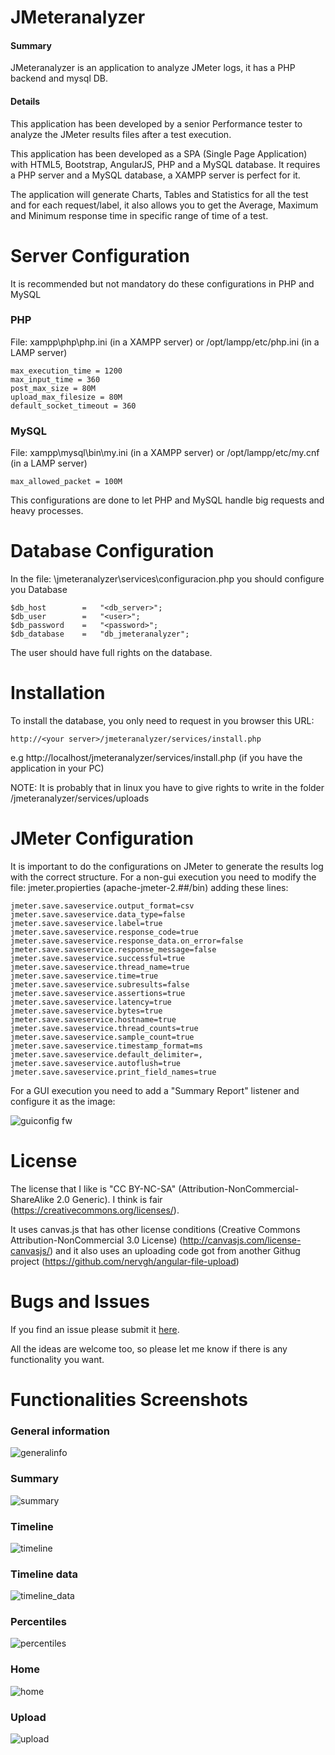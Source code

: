 # JMeteranalyzer

#### Summary
JMeteranalyzer is an application to analyze JMeter logs, it has a PHP backend and mysql DB.

#### Details
This application has been developed by a senior Performance tester to analyze the JMeter results files after a test execution.

This application has been developed as a SPA (Single Page Application) with HTML5, Bootstrap, AngularJS, PHP and a MySQL database. It requires a PHP server and a MySQL database, a XAMPP server is perfect for it.

The application will generate Charts, Tables and Statistics for all the test and for each request/label, it also allows you to get the Average, Maximum and Minimum response time in specific range of time of a test.


# Server Configuration

It is recommended but not mandatory do these configurations in PHP and MySQL

### PHP
File: xampp\php\php.ini (in a XAMPP server) or /opt/lampp/etc/php.ini (in a LAMP server)
```
max_execution_time = 1200 
max_input_time = 360 
post_max_size = 80M 
upload_max_filesize = 80M 
default_socket_timeout = 360
```

### MySQL
File: xampp\mysql\bin\my.ini (in a XAMPP server) or /opt/lampp/etc/my.cnf (in a LAMP server)
```
max_allowed_packet = 100M
```

This configurations are done to let PHP and MySQL handle big requests and heavy processes.


# Database Configuration

In the file: \jmeteranalyzer\services\configuracion.php you should configure you Database
```
$db_host        =   "<db_server>";
$db_user        =   "<user>";
$db_password    =   "<password>";
$db_database    =   "db_jmeteranalyzer";
```
The user should have full rights on the database. 

# Installation

To install the database, you only need to request in you browser this URL:
```
http://<your server>/jmeteranalyzer/services/install.php
```
e.g http://localhost/jmeteranalyzer/services/install.php  (if you have the application in your PC)

NOTE: It is probably that in linux you have to give rights to write in the folder /jmeteranalyzer/services/uploads

# JMeter Configuration

It is important to do the configurations on JMeter to generate the results log with the correct structure. For a non-gui execution you need to modify the file: jmeter.propierties (apache-jmeter-2.##/bin) adding these lines:

```
jmeter.save.saveservice.output_format=csv
jmeter.save.saveservice.data_type=false
jmeter.save.saveservice.label=true
jmeter.save.saveservice.response_code=true
jmeter.save.saveservice.response_data.on_error=false
jmeter.save.saveservice.response_message=false
jmeter.save.saveservice.successful=true
jmeter.save.saveservice.thread_name=true
jmeter.save.saveservice.time=true
jmeter.save.saveservice.subresults=false
jmeter.save.saveservice.assertions=true
jmeter.save.saveservice.latency=true
jmeter.save.saveservice.bytes=true
jmeter.save.saveservice.hostname=true
jmeter.save.saveservice.thread_counts=true
jmeter.save.saveservice.sample_count=true
jmeter.save.saveservice.timestamp_format=ms
jmeter.save.saveservice.default_delimiter=,
jmeter.save.saveservice.autoflush=true
jmeter.save.saveservice.print_field_names=true
```
For a GUI execution you need to add a "Summary Report" listener and configure it as the image:

![guiconfig fw](https://cloud.githubusercontent.com/assets/8532620/9148060/18482a2e-3d37-11e5-9a1c-0d9432ddce9f.png)


# License

The license that I like is "CC BY-NC-SA" (Attribution-NonCommercial-ShareAlike 2.0 Generic). I think is fair (https://creativecommons.org/licenses/).

It uses canvas.js that has other license conditions (Creative Commons Attribution-NonCommercial 3.0 License) (http://canvasjs.com/license-canvasjs/) and it also uses an uploading code got from another Githug project (https://github.com/nervgh/angular-file-upload)


# Bugs and Issues
If you find an issue please submit it [here](https://github.com/gallinazo/jmeteranalyzer/issues).

All the ideas are welcome too, so please let me know if there is any functionality you want.


# Functionalities Screenshots

### General information
![generalinfo](https://cloud.githubusercontent.com/assets/8532620/9147584/c99ba2d2-3d2e-11e5-9d4a-adf5dbb6a7ff.png)

### Summary
![summary](https://cloud.githubusercontent.com/assets/8532620/9147587/c99ff468-3d2e-11e5-8977-95fd4027d1b4.png)

### Timeline
![timeline](https://cloud.githubusercontent.com/assets/8532620/9147588/c9a11f78-3d2e-11e5-9beb-577c71b0a50c.png)

### Timeline data
![timeline_data](https://cloud.githubusercontent.com/assets/8532620/9147589/c9a227f6-3d2e-11e5-87b5-b36a24f33d43.png)

### Percentiles
![percentiles](https://cloud.githubusercontent.com/assets/8532620/9147586/c99ea4d2-3d2e-11e5-9d44-4e2312ce6a70.png)

### Home
![home](https://cloud.githubusercontent.com/assets/8532620/9147585/c99dc508-3d2e-11e5-8d3e-7632a74856da.png)

### Upload
![upload](https://cloud.githubusercontent.com/assets/8532620/9147590/c9b13ec6-3d2e-11e5-9ff3-eec6d68e0680.png)

